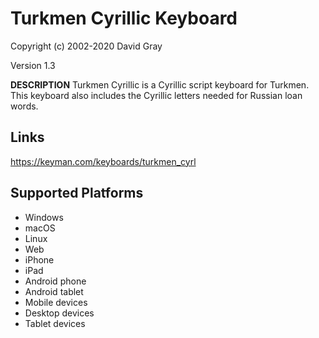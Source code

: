 Turkmen Cyrillic Keyboard
=====================

Copyright (c) 2002-2020 David Gray

Version 1.3

__DESCRIPTION__
Turkmen Cyrillic is a Cyrillic script keyboard for Turkmen. This keyboard 
also includes the Cyrillic letters needed for Russian loan words.

Links
-----
https://keyman.com/keyboards/turkmen_cyrl

Supported Platforms
-------------------
 * Windows
 * macOS
 * Linux
 * Web
 * iPhone
 * iPad
 * Android phone
 * Android tablet
 * Mobile devices
 * Desktop devices
 * Tablet devices
